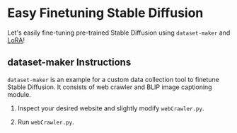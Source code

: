 # Easy Finetuning Stable Diffusion
Let's easily fine-tuning pre-trained Stable Diffusion using `dataset-maker` and [LoRA](https://github.com/cloneofsimo/lora)!

## dataset-maker Instructions
`dataset-maker` is an example for a custom data collection tool to finetune Stable Diffusion. It consists of web crawler and BLIP image captioning module.

1. Inspect your desired website and slightly modify `webCrawler.py`.

2. Run `webCrawler.py`.